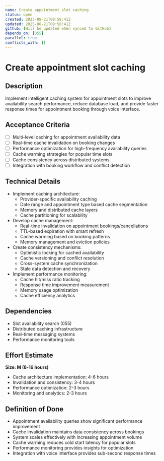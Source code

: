 ```yaml
---
name: Create appointment slot caching
status: open
created: 2025-08-21T09:58:41Z
updated: 2025-08-21T09:58:41Z
github: [Will be updated when synced to GitHub]
depends_on: [055]
parallel: true
conflicts_with: []
---
```


# Create appointment slot caching

## Description
Implement intelligent caching system for appointment slots to improve availability search performance, reduce database load, and provide faster response times for appointment booking through voice interface.

## Acceptance Criteria
- [ ] Multi-level caching for appointment availability data
- [ ] Real-time cache invalidation on booking changes
- [ ] Performance optimization for high-frequency availability queries
- [ ] Cache warming strategies for popular time slots
- [ ] Cache consistency across distributed systems
- [ ] Integration with booking workflow and conflict detection

## Technical Details
- Implement caching architecture:
  - Provider-specific availability caching
  - Date range and appointment type based cache segmentation
  - Memory and distributed cache layers
  - Cache partitioning for scalability
- Develop cache management:
  - Real-time invalidation on appointment bookings/cancellations
  - TTL-based expiration with smart refresh
  - Cache warming based on booking patterns
  - Memory management and eviction policies
- Create consistency mechanisms:
  - Optimistic locking for cached availability
  - Cache versioning and conflict resolution
  - Cross-system cache synchronization
  - Stale data detection and recovery
- Implement performance monitoring:
  - Cache hit/miss ratio tracking
  - Response time improvement measurement
  - Memory usage optimization
  - Cache efficiency analytics

## Dependencies
- Slot availability search (055)
- Distributed caching infrastructure
- Real-time messaging systems
- Performance monitoring tools

## Effort Estimate
**Size: M (8-16 hours)**
- Cache architecture implementation: 4-6 hours
- Invalidation and consistency: 3-4 hours
- Performance optimization: 2-3 hours
- Monitoring and analytics: 2-3 hours

## Definition of Done
- Appointment availability queries show significant performance improvement
- Cache invalidation maintains data consistency across bookings
- System scales effectively with increasing appointment volume
- Cache warming reduces cold start latency for popular slots
- Performance monitoring provides insights for optimization
- Integration with voice interface provides sub-second response times
